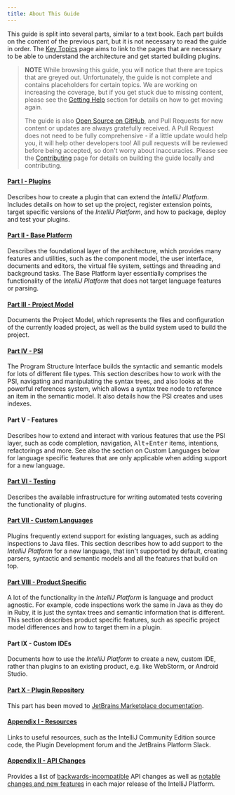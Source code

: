 ```yaml
---
title: About This Guide
---
```

<!-- Copyright 2000-2020 JetBrains s.r.o. and other contributors. Use of this source code is governed by the Apache 2.0 license that can be found in the LICENSE file. -->

This guide is split into several parts, similar to a text book. Each part builds on the content of the previous part, but it is not necessary to read the guide in order. The [Key Topics](key_topics.md) page aims to link to the pages that are necessary to be able to understand the architecture and get started building plugins.

> **NOTE** While browsing this guide, you will notice that there are topics that are greyed out. Unfortunately, the guide is not complete and contains placeholders for certain topics. We are working on increasing the coverage, but if you get stuck due to missing content, please see the [Getting Help](getting_help.md) section for details on how to get moving again.
>
> The guide is also [Open Source on GitHub](https://github.com/JetBrains/intellij-sdk-docs), and Pull Requests for new content or updates are always gratefully received. A Pull Request does not need to be fully comprehensive - if a little update would help you, it will help other developers too! All pull requests will be reviewed before being accepted, so don't worry about inaccuracies. Please see the [Contributing](/CONTRIBUTING.md) page for details on building the guide locally and contributing.

#### [Part I - Plugins](/basics/basics.md)

Describes how to create a plugin that can extend the _IntelliJ Platform_. Includes details on how to set up the project, register extension points, target specific versions of the _IntelliJ Platform_, and how to package, deploy and test your plugins.

#### [Part II - Base Platform](/platform/fundamentals.md)

Describes the foundational layer of the architecture, which provides many features and utilities, such as the component model, the user interface, documents and editors, the virtual file system, settings and threading and background tasks. The Base Platform layer essentially comprises the functionality of the _IntelliJ Platform_ that does not target language features or parsing.

#### [Part III - Project Model](/basics/project_structure.md)

Documents the Project Model, which represents the files and configuration of the currently loaded project, as well as the build system used to build the project.

#### [Part IV - PSI](/basics/architectural_overview/psi.md)

The Program Structure Interface builds the syntactic and semantic models for lots of different file types. This section describes how to work with the PSI, navigating and manipulating the syntax trees, and also looks at the powerful references system, which allows a syntax tree node to reference an item in the semantic model. It also details how the PSI creates and uses indexes.

#### Part V - Features

Describes how to extend and interact with various features that use the PSI layer, such as code completion, navigation, <kbd>Alt</kbd>+<kbd>Enter</kbd> items, intentions, refactorings and more. See also the section on Custom Languages below for language specific features that are only applicable when adding support for a new language.

#### [Part VI - Testing](/basics/testing_plugins/testing_plugins.md)

Describes the available infrastructure for writing automated tests covering the functionality of plugins.

#### [Part VII - Custom Languages](/reference_guide/custom_language_support.md)

Plugins frequently extend support for existing languages, such as adding inspections to Java files. This section describes how to add support to the _IntelliJ Platform_ for a new language, that isn't supported by default, creating parsers, syntactic and semantic models and all the features that build on top.

#### [Part VIII - Product Specific](/products/dev_alternate_products.md)

A lot of the functionality in the _IntelliJ Platform_ is language and product agnostic. For example, code inspections work the same in Java as they do in Ruby, it is just the syntax trees and semantic information that is different. This section describes product specific features, such as specific project model differences and how to target them in a plugin.

#### Part IX - Custom IDEs

Documents how to use the _IntelliJ Platform_ to create a new, custom IDE, rather than plugins to an existing product, e.g. like WebStorm, or Android Studio.

#### [Part X - Plugin Repository](/appendix/plugin_repository_obsolete.md)

This part has been moved to [JetBrains Marketplace documentation](https://plugins.jetbrains.com/docs/marketplace/about-marketplace.html).

#### [Appendix I - Resources](/appendix/resources/useful_links.md)

Links to useful resources, such as the IntelliJ Community Edition source code, the Plugin Development forum and the JetBrains Platform Slack.

#### [Appendix II - API Changes](/reference_guide/api_changes_list.md)

Provides a list of [backwards-incompatible](/reference_guide/api_changes_list.md) API changes as well as [notable changes and new features](/reference_guide/api_notable/api_notable.md) in each major release of the IntelliJ Platform.
